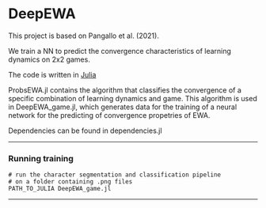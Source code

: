 # DeepEWA

This project is based on Pangallo et al. (2021).

We train a NN to predict the convergence characteristics of learning dynamics on 2x2 games.

The code is written in [Julia](https://github.com/JuliaLang/julia)

ProbsEWA.jl contains the algorithm that classifies the convergence of a specific combination of learning dynamics and game.
This algorithm is used in DeepEWA_game.jl, which generates data for the training of a neural network for the predicting of convergence propetries of EWA.

Dependencies can be found in dependencies.jl

---
### Running training

```shell
# run the character segmentation and classification pipeline 
# on a folder containing .png files
PATH_TO_JULIA DeepEWA_game.jl
```

---


